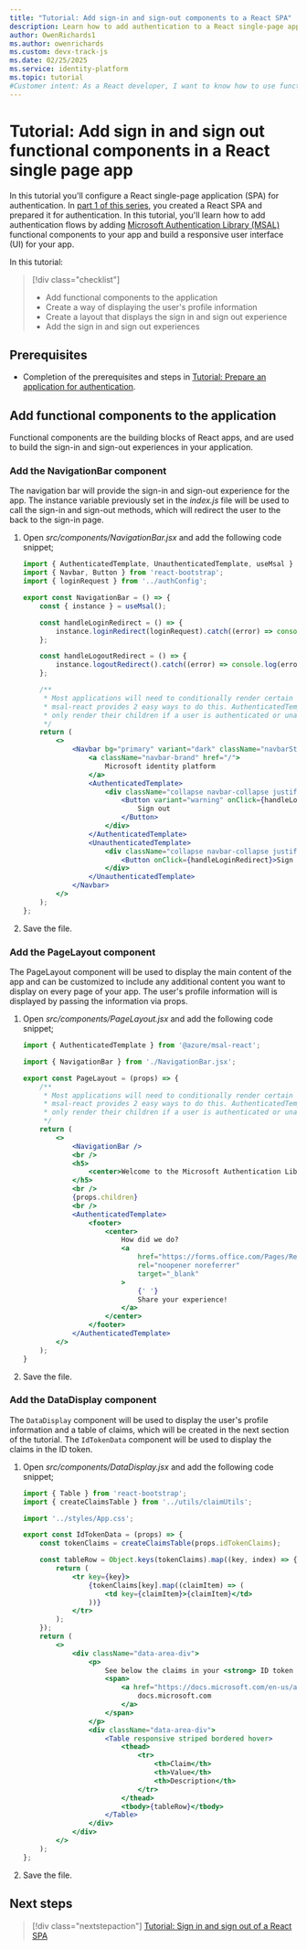 ```yaml
---
title: "Tutorial: Add sign-in and sign-out components to a React SPA"
description: Learn how to add authentication to a React single-page app (SPA) using the Microsoft identity platform.
author: OwenRichards1
ms.author: owenrichards
ms.custom: devx-track-js
ms.date: 02/25/2025
ms.service: identity-platform
ms.topic: tutorial
#Customer intent: As a React developer, I want to know how to use functional components to add sign in and sign out experiences in my React application.
---
```


# Tutorial: Add sign in and sign out functional components in a React single page app

In this tutorial you'll configure a React single-page application (SPA) for authentication. In [part 1 of this series](tutorial-single-page-app-react-prepare-app.md), you created a React SPA and prepared it for authentication. In this tutorial, you'll learn how to add authentication flows by adding [Microsoft Authentication Library (MSAL)](msal-overview.md) functional components to your app and build a responsive user interface (UI) for your app.

In this tutorial:

> [!div class="checklist"]
> - Add functional components to the application
> - Create a way of displaying the user's profile information
> - Create a layout that displays the sign in and sign out experience
> - Add the sign in and sign out experiences

## Prerequisites

* Completion of the prerequisites and steps in [Tutorial: Prepare an application for authentication](tutorial-single-page-app-react-prepare-app.md).

## Add functional components to the application

Functional components are the building blocks of React apps, and are used to build the sign-in and sign-out experiences in your application. 

### Add the NavigationBar component

The navigation bar will provide the sign-in and sign-out experience for the app. The instance variable previously set in the *index.js* file will be used to call the sign-in and sign-out methods, which will redirect the user to the back to the sign-in page. 

1. Open *src/components/NavigationBar.jsx* and add the following code snippet;

    ```jsx
    import { AuthenticatedTemplate, UnauthenticatedTemplate, useMsal } from '@azure/msal-react';
    import { Navbar, Button } from 'react-bootstrap';
    import { loginRequest } from '../authConfig';

    export const NavigationBar = () => {
        const { instance } = useMsal();

        const handleLoginRedirect = () => {
            instance.loginRedirect(loginRequest).catch((error) => console.log(error));
        };

        const handleLogoutRedirect = () => {
            instance.logoutRedirect().catch((error) => console.log(error));
        };

        /**
         * Most applications will need to conditionally render certain components based on whether a user is signed in or not.
         * msal-react provides 2 easy ways to do this. AuthenticatedTemplate and UnauthenticatedTemplate components will
         * only render their children if a user is authenticated or unauthenticated, respectively.
         */
        return (
            <>
                <Navbar bg="primary" variant="dark" className="navbarStyle">
                    <a className="navbar-brand" href="/">
                        Microsoft identity platform
                    </a>
                    <AuthenticatedTemplate>
                        <div className="collapse navbar-collapse justify-content-end">
                            <Button variant="warning" onClick={handleLogoutRedirect}>
                                Sign out
                            </Button>
                        </div>
                    </AuthenticatedTemplate>
                    <UnauthenticatedTemplate>
                        <div className="collapse navbar-collapse justify-content-end">
                            <Button onClick={handleLoginRedirect}>Sign in</Button>
                        </div>
                    </UnauthenticatedTemplate>
                </Navbar>
            </>
        );
    };
    ```

1. Save the file.

### Add the PageLayout component

The PageLayout component will be used to display the main content of the app and can be customized to include any additional content you want to display on every page of your app. The user's profile information will is displayed by passing the information via props.

1. Open *src/components/PageLayout.jsx* and add the following code snippet;

    ```jsx
    import { AuthenticatedTemplate } from '@azure/msal-react';

    import { NavigationBar } from './NavigationBar.jsx';

    export const PageLayout = (props) => {
        /**
         * Most applications will need to conditionally render certain components based on whether a user is signed in or not.
         * msal-react provides 2 easy ways to do this. AuthenticatedTemplate and UnauthenticatedTemplate components will
         * only render their children if a user is authenticated or unauthenticated, respectively.
         */
        return (
            <>
                <NavigationBar />
                <br />
                <h5>
                    <center>Welcome to the Microsoft Authentication Library For React Tutorial</center>
                </h5>
                <br />
                {props.children}
                <br />
                <AuthenticatedTemplate>
                    <footer>
                        <center>
                            How did we do?
                            <a
                                href="https://forms.office.com/Pages/ResponsePage.aspx?id=v4j5cvGGr0GRqy180BHbR_ivMYEeUKlEq8CxnMPgdNZUNDlUTTk2NVNYQkZSSjdaTk5KT1o4V1VVNS4u"
                                rel="noopener noreferrer"
                                target="_blank"
                            >
                                {' '}
                                Share your experience!
                            </a>
                        </center>
                    </footer>
                </AuthenticatedTemplate>
            </>
        );
    }
    ```

1. Save the file.

### Add the DataDisplay component

The `DataDisplay` component will be used to display the user's profile information and a table of claims, which will be created in the next section of the tutorial. The `IdTokenData` component will be used to display the claims in the ID token.

1. Open *src/components/DataDisplay.jsx* and add the following code snippet;

    ```jsx
    import { Table } from 'react-bootstrap';
    import { createClaimsTable } from '../utils/claimUtils';

    import '../styles/App.css';

    export const IdTokenData = (props) => {
        const tokenClaims = createClaimsTable(props.idTokenClaims);

        const tableRow = Object.keys(tokenClaims).map((key, index) => {
            return (
                <tr key={key}>
                    {tokenClaims[key].map((claimItem) => (
                        <td key={claimItem}>{claimItem}</td>
                    ))}
                </tr>
            );
        });
        return (
            <>
                <div className="data-area-div">
                    <p>
                        See below the claims in your <strong> ID token </strong>. For more information, visit:{' '}
                        <span>
                            <a href="https://docs.microsoft.com/en-us/azure/active-directory/develop/id-tokens#claims-in-an-id-token">
                                docs.microsoft.com
                            </a>
                        </span>
                    </p>
                    <div className="data-area-div">
                        <Table responsive striped bordered hover>
                            <thead>
                                <tr>
                                    <th>Claim</th>
                                    <th>Value</th>
                                    <th>Description</th>
                                </tr>
                            </thead>
                            <tbody>{tableRow}</tbody>
                        </Table>
                    </div>
                </div>
            </>
        );
    };
    ```

1. Save the file.

## Next steps

> [!div class="nextstepaction"]
> [Tutorial: Sign in and sign out of a React SPA](tutorial-single-page-app-react-sign-in-sign-out.md)









